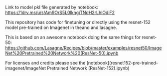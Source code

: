 Link to model pkl file generated by notebook: https://1drv.ms/u/s!Am9OrS5L0lkngiTNdH2rLhiOdiF2

This repository has code for finetuning or directly using the resnet-152 model pre-trained on Imagenet in theano and lasagne.

This is based on an awesome notebook doing the same things for resnet-50: https://github.com/Lasagne/Recipes/blob/master/examples/resnet50/ImageNet%20Pretrained%20Network%20(ResNet-50).ipynb

For licenses and credits please see the [notebook](resnet152-pre-trained-imagenet/ImageNet Pretrained Network (ResNet-152).ipynb) 
